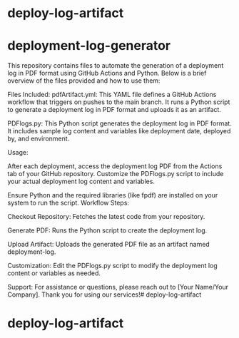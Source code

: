 # deploy-log-artifact


# deployment-log-generator

This repository contains files to automate the generation of a deployment log in PDF format using GitHub Actions and Python.
 Below is a brief overview of the files provided and how to use them:

Files Included:
pdfArtifact.yml: This YAML file defines a GitHub Actions workflow that triggers on pushes to the main branch. It runs a Python script to generate a deployment log in PDF format and uploads it as an artifact.

PDFlogs.py: This Python script generates the deployment log in PDF format. It includes sample log content and variables like deployment date, deployed by, and environment.

Usage:

After each deployment, access the deployment log PDF from the Actions tab of your GitHub repository.
Customize the PDFlogs.py script to include your actual deployment log content and variables.

Ensure Python and the required libraries (like fpdf) are installed on your system to run the script.
Workflow Steps:

Checkout Repository: Fetches the latest code from your repository.

Generate PDF: Runs the Python script to create the deployment log.

Upload Artifact: Uploads the generated PDF file as an artifact named deployment-log.

Customization:
Edit the PDFlogs.py script to modify the deployment log content or variables as needed.

Support:
For assistance or questions, please reach out to [Your Name/Your Company].
Thank you for using our services!# deploy-log-artifact
# deploy-log-artifact
